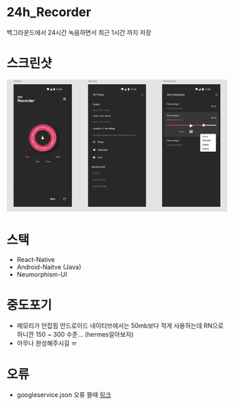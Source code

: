 # 24h_Recorder
백그라운드에서 24시간 녹음하면서 최근 1시간 까지 저장

# 스크린샷
<img src="https://github.com/KoreanThinker/24h_Recorder/blob/master/screencap.png" alt="스크린샷"  />

# 스택
- React-Native
- Android-Naitve (Java)
- Neumorphism-UI

# 중도포기
- 메모리가 안잡힘 안드로이드 네이티브에서는 50mb보다 적게 사용하는데 RN으로 하니깐 150 ~ 300 수준... (hermes알아보자)
- 아무나 완성해주시길 ㅠ

# 오류
- googleservice.json 오류 뜰때 [링크](https://lollolzkk.tistory.com/26)
